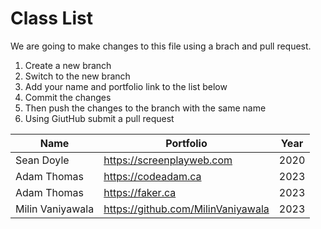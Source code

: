 # Class List

We are going to make changes to this file using a brach and pull request.

1. Create a new branch
2. Switch to the new branch
3. Add your name and portfolio link to the list below
4. Commit the changes
5. Then push the changes to the branch with the same name
6. Using GiutHub submit a pull request

| Name             | Portfolio                          | Year |
| ---------------- | ---------------------------------- | ---- |
| Sean Doyle       | https://screenplayweb.com          | 2020 |
| Adam Thomas      | https://codeadam.ca                | 2023 |
| Adam Thomas      | https://faker.ca                   | 2023 |
| Milin Vaniyawala | https://github.com/MilinVaniyawala | 2023 |
